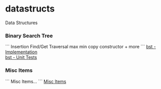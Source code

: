 # datastructs
Data Structures

<h3>Binary Search Tree</h3>
```
Insertion
Find/Get
Traversal
max
min
copy constructor
+ more
```
<a href="https://github.com/hornbd96/algorithms/blob/master/algos/test/euclid.h">bst - Implementation</a>
<br>
<a href="https://github.com/hornbd96/algorithms/blob/master/algos/test/euclidTest.cpp">bst - Unit Tests</a>
<br>

<h3>Misc Items</h3>
```
Misc Items...
```
<a href="https://github.com/hornbd96">Misc Items</a>
<br>

